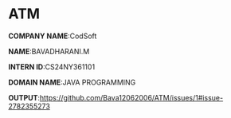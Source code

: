# ATM

**COMPANY NAME**:CodSoft

**NAME**:BAVADHARANI.M

**INTERN ID**:CS24NY361101

**DOMAIN NAME**:JAVA PROGRAMMING

**OUTPUT**:https://github.com/Bava12062006/ATM/issues/1#issue-2782355273
